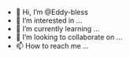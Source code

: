 - 👋 Hi, I’m @Eddy-bless
- 👀 I’m interested in ...
- 🌱 I’m currently learning ...
- 💞️ I’m looking to collaborate on ...
- 📫 How to reach me ...

<!---i am Eddy-bless
I'm interested in software engineering
I'm currently looking forward to collaborate on my peer
To reach me with my username
Eddy-bless/Eddy-bless is a ✨ special ✨ repository because its `README.md` (this file) appears on your GitHub profile.
You can click the Preview link to take a look at your changes.
--->
